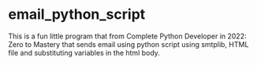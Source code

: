 # email_python_script

This is a fun little program that from Complete Python Developer in 2022: Zero to Mastery
that sends email using python script using smtplib,
HTML file and substituting variables in the html body.
